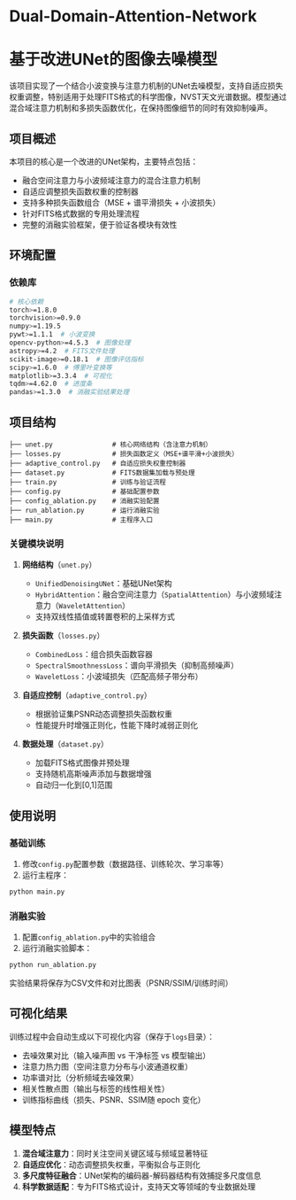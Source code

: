 # Dual-Domain-Attention-Network
# 基于改进UNet的图像去噪模型

该项目实现了一个结合小波变换与注意力机制的UNet去噪模型，支持自适应损失权重调整，特别适用于处理FITS格式的科学图像，NVST天文光谱数据。模型通过混合域注意力机制和多损失函数优化，在保持图像细节的同时有效抑制噪声。


## 项目概述

本项目的核心是一个改进的UNet架构，主要特点包括：
- 融合空间注意力与小波频域注意力的混合注意力机制
- 自适应调整损失函数权重的控制器
- 支持多种损失函数组合（MSE + 谱平滑损失 + 小波损失）
- 针对FITS格式数据的专用处理流程
- 完整的消融实验框架，便于验证各模块有效性


## 环境配置

### 依赖库
```bash
# 核心依赖
torch>=1.8.0
torchvision>=0.9.0
numpy>=1.19.5
pywt>=1.1.1  # 小波变换
opencv-python>=4.5.3  # 图像处理
astropy>=4.2  # FITS文件处理
scikit-image>=0.18.1  # 图像评估指标
scipy>=1.6.0  # 傅里叶变换等
matplotlib>=3.3.4  # 可视化
tqdm>=4.62.0  # 进度条
pandas>=1.3.0  # 消融实验结果处理
```

## 项目结构

```
├── unet.py               # 核心网络结构（含注意力机制）
├── losses.py             # 损失函数定义（MSE+谱平滑+小波损失）
├── adaptive_control.py   # 自适应损失权重控制器
├── dataset.py            # FITS数据集加载与预处理
├── train.py              # 训练与验证流程
├── config.py             # 基础配置参数
├── config_ablation.py    # 消融实验配置
├── run_ablation.py       # 运行消融实验
├── main.py               # 主程序入口
```

### 关键模块说明
1. **网络结构**（`unet.py`）
   - `UnifiedDenoisingUNet`：基础UNet架构
   - `HybridAttention`：融合空间注意力（`SpatialAttention`）与小波频域注意力（`WaveletAttention`）
   - 支持双线性插值或转置卷积的上采样方式

2. **损失函数**（`losses.py`）
   - `CombinedLoss`：组合损失函数容器
   - `SpectralSmoothnessLoss`：谱向平滑损失（抑制高频噪声）
   - `WaveletLoss`：小波域损失（匹配高频子带分布）

3. **自适应控制**（`adaptive_control.py`）
   - 根据验证集PSNR动态调整损失函数权重
   - 性能提升时增强正则化，性能下降时减弱正则化

4. **数据处理**（`dataset.py`）
   - 加载FITS格式图像并预处理
   - 支持随机高斯噪声添加与数据增强
   - 自动归一化到[0,1]范围


## 使用说明

### 基础训练
1. 修改`config.py`配置参数（数据路径、训练轮次、学习率等）
2. 运行主程序：
```bash
python main.py
```

### 消融实验
1. 配置`config_ablation.py`中的实验组合
2. 运行消融实验脚本：
```bash
python run_ablation.py
```
实验结果将保存为CSV文件和对比图表（PSNR/SSIM/训练时间）


## 可视化结果

训练过程中会自动生成以下可视化内容（保存于`logs`目录）：
- 去噪效果对比（输入噪声图 vs 干净标签 vs 模型输出）
- 注意力热力图（空间注意力分布与小波通道权重）
- 功率谱对比（分析频域去噪效果）
- 相关性散点图（输出与标签的线性相关性）
- 训练指标曲线（损失、PSNR、SSIM随 epoch 变化）


## 模型特点

1. **混合域注意力**：同时关注空间关键区域与频域显著特征
2. **自适应优化**：动态调整损失权重，平衡拟合与正则化
3. **多尺度特征融合**：UNet架构的编码器-解码器结构有效捕捉多尺度信息
4. **科学数据适配**：专为FITS格式设计，支持天文等领域的专业数据处理




